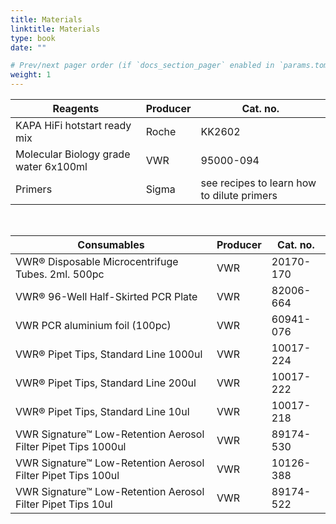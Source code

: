 ```yaml
---
title: Materials
linktitle: Materials
type: book
date: ""

# Prev/next pager order (if `docs_section_pager` enabled in `params.toml`)
weight: 1
---
```




| Reagents                               | Producer | Cat. no.                                   |
| -------------------------------------- | -------- | ------------------------------------------ |
| KAPA HiFi hotstart ready mix           | Roche    | KK2602                                     |
| Molecular  Biology grade water 6x100ml | VWR      | 95000-094                                  |
| Primers                                | Sigma    | see recipes to learn how to dilute primers |

<br/>

| Consumables                                                  | Producer | Cat. no.  |
| ------------------------------------------------------------ | -------- | --------- |
| VWR®  Disposable Microcentrifuge Tubes. 2ml. 500pc           | VWR      | 20170-170 |
| VWR®  96-Well Half-Skirted PCR Plate                         | VWR      | 82006-664 |
| VWR PCR  aluminium foil (100pc)                              | VWR      | 60941-076 |
| VWR®  Pipet Tips, Standard Line 1000ul                       | VWR      | 10017-224 |
| VWR®  Pipet Tips, Standard Line 200ul                        | VWR      | 10017-222 |
| VWR®  Pipet Tips, Standard Line 10ul                         | VWR      | 10017-218 |
| VWR  Signature™ Low-Retention Aerosol Filter Pipet Tips 1000ul | VWR      | 89174-530 |
| VWR  Signature™ Low-Retention Aerosol Filter Pipet Tips 100ul | VWR      | 10126-388 |
| VWR  Signature™ Low-Retention Aerosol Filter Pipet Tips 10ul | VWR      | 89174-522 |

